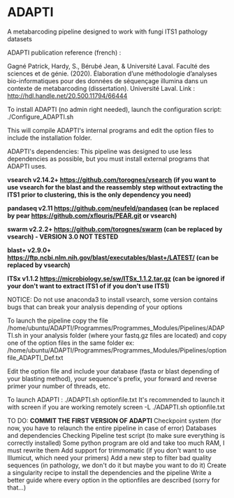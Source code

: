 # ADAPTI
A metabarcoding pipeline designed to work with fungi ITS1 pathology datasets


ADAPTI publication reference (french) :

Gagné Patrick, Hardy, S., Bérubé Jean, & Université Laval. Faculté des sciences et de génie. (2020). 
Élaboration d’une méthodologie d’analyses bio-informatiques pour des données de séquençage illumina dans un contexte de metabarcoding (dissertation). 
Université Laval.
Link : http://hdl.handle.net/20.500.11794/66444

To install ADAPTI (no admin right needed), launch the configuration script:
./Configure_ADAPTI.sh

This will compile ADAPTI's internal programs and edit the option files to include the installation folder.

ADAPTI's dependencies:
This pipeline was designed to use less dependencies as possible, but you must install external programs that ADAPTI uses.

**vsearch v2.14.2+ https://github.com/torognes/vsearch (if you want to use vsearch for the blast and the reassembly step without extracting the ITS1 prior to clustering, this is the only dependency you need)**

**pandaseq v2.11 https://github.com/neufeld/pandaseq (can be replaced by pear https://github.com/xflouris/PEAR.git or vsearch)**

**swarm v2.2.2+ https://github.com/torognes/swarm (can be replaced by vsearch) - VERSION 3.0 NOT TESTED**

**blast+ v2.9.0+ https://ftp.ncbi.nlm.nih.gov/blast/executables/blast+/LATEST/ (can be replaced by vsearch)**

**ITSx v1.1.2 https://microbiology.se/sw/ITSx_1.1.2.tar.gz (can be ignored if your don't want to extract ITS1 of if you don't use ITS1)**


NOTICE: Do not use anaconda3 to install vsearch, some version contains bugs that can break your analysis depending of your options

To launch the pipeline copy the file /home/ubuntu/ADAPTI/Programmes/Programmes_Modules/Pipelines/ADAPTI.sh in your analysis folder (where your fastq.gz files are located)
and copy one of the option files in the same folder ex: /home/ubuntu/ADAPTI/Programmes/Programmes_Modules/Pipelines/optionfile_ADAPTI_Def.txt

Edit the option file and include your database (fasta or blast depending of your blasting method), your sequence's prefix, your forward and reverse primer your number of threads, etc.

To launch ADAPTI :
./ADAPTI.sh optionfile.txt
It's recommended to launch it with screen if you are working remotely
screen -L ./ADAPTI.sh optionfile.txt


TO DO:
**COMMIT THE FIRST VERSION OF ADAPTI**
Checkpoint system (for now, you have to relaunch the entire pipeline in case of error)
Databases and dependencies Checking
Pipeline test script (to make sure everything is correctly installed)
Some python program are old and take too much RAM, I must rewrite them
Add support for trimmomatic (if you don't want to use Illumicut, which need your primers)
Add a new step to filter bad quality sequences (in pathology, we don't do it but maybe you want to do it)
Create a singularity recipe to install the dependencies and the pipeline
Write a better guide where every option in the optionfiles are described (sorry for that...)
